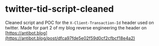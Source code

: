 # twitter-tid-script-cleaned
Cleaned script and POC for the `X-Client-Transaction-Id` header used on twitter. Made for part 2 of my blog reverse engineering the header on [https://antibot.blog](https://antibot.blog/post/dfca97fde5e02f59d0cf2cfbcf18e4a2)
